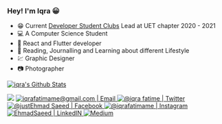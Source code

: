 ### Hey! I'm Iqra 😀
- 😁 Current [Developer Student Clubs](https://dsc.community.dev/university-of-engineering-and-technology-lahore/) Lead at UET chapter 2020 - 2021
- 💻 A Computer Science Student
- 👩‍ React and Flutter developer
- 📝 Reading, Journalling and Learning about different Lifestyle
- 💹 Graphic Designer 
- 📷 Photographer
<a href="https://github.com/iqrafatimame">
<img align="center" alt="iqra's Github Stats" src="https://github-readme-stats.codestackr.vercel.app/api?username=iqrafatimame&show_icons=true&hide_border=true&count_private=true&include_all_commits=true&theme=radical" /></a>
<p align="center">

![](https://komarev.com/ghpvc/?username=iqrafatimame&color=blueviolet&label=Profile+Views)
<a href="mailto:iqrafatimame@gmail.com">
<img  alt="iqrafatimame@gmail.com | Email" src="https://img.shields.io/badge/gmail-%231DA1F2.svg?&style=for-the-badge&logo=gmail&logoColor=white&color=B23121" />
</a>
<a href="https://twitter.com/iqrafatimame">
<img alt="@iqra fatime | Twitter" src="https://img.shields.io/badge/twitter-%231DA1F2.svg?&style=for-the-badge&logo=twitter&logoColor=white" />
</a>
<a href="https://www.facebook.com/iqrafatimame">
<img  alt="@justEhmad Saeed | Facebook" src="https://img.shields.io/badge/facebook-%231877F2.svg?&style=for-the-badge&logo=facebook&logoColor=white" />
</a>
<a href="https://www.instagram.com/clicks_iqra">
<img alt="@iqrafatimame | Instagram"  src="https://img.shields.io/badge/instagram-%23E4405F.svg?&style=for-the-badge&logo=instagram&logoColor=white" />
</a>  <a href="https://www.linkedin.com/in/iqrafatimame/">
<img alt="EhmadSaeed | LinkedIN"  src="https://img.shields.io/badge/linkedin-%230077B5.svg?&style=for-the-badge&logo=linkedin&logoColor=white" />
</a> <a href="https://medium.com/@iqrafatimame" target="_blank">
<img src = "https://img.shields.io/badge/medium-%2312100E.svg?&style=for-the-badge&logo=medium&logoColor=white" alt = "Medium" />
</a>
</p>


